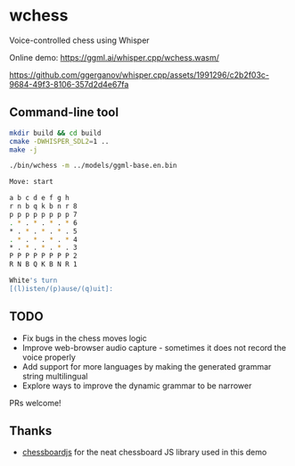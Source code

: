 # wchess

Voice-controlled chess using Whisper

Online demo: https://ggml.ai/whisper.cpp/wchess.wasm/

https://github.com/ggerganov/whisper.cpp/assets/1991296/c2b2f03c-9684-49f3-8106-357d2d4e67fa

## Command-line tool

```bash
mkdir build && cd build
cmake -DWHISPER_SDL2=1 ..
make -j

./bin/wchess -m ../models/ggml-base.en.bin

Move: start

a b c d e f g h
r n b q k b n r 8
p p p p p p p p 7
. * . * . * . * 6
* . * . * . * . 5
. * . * . * . * 4
* . * . * . * . 3
P P P P P P P P 2
R N B Q K B N R 1

White's turn
[(l)isten/(p)ause/(q)uit]: 
```

## TODO

- Fix bugs in the chess moves logic
- Improve web-browser audio capture - sometimes it does not record the voice properly
- Add support for more languages by making the generated grammar string multilingual
- Explore ways to improve the dynamic grammar to be narrower

PRs welcome!

## Thanks

- [chessboardjs](https://chessboardjs.com) for the neat chessboard JS library used in this demo
